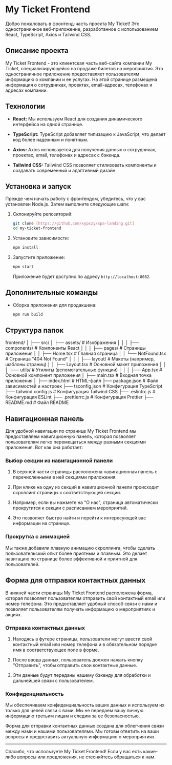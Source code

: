 # My Ticket Frontend

Добро пожаловать в фронтенд-часть проекта My Ticket! Это одностраничное веб-приложение, разработанное с использованием React, TypeScript, Axios и Tailwind CSS.

## Описание проекта

My Ticket Frontend - это клиентская часть веб-сайта компании My Ticket, специализирующейся на продаже билетов на мероприятия. Это одностраничное приложение предоставляет пользователям информацию о компании и ее услугах. На этой странице размещена информация о сотрудниках, проектах, email-адресах, телефонах и адресах компании.


## Технологии

- **React:** Мы используем React для создания динамического интерфейса на одной странице.

- **TypeScript:** TypeScript добавляет типизацию к JavaScript, что делает код более надежным и понятным.

- **Axios:** Axios используется для получения данных о сотрудниках, проектах, email, телефонах и адресах с бэкенда.

- **Tailwind CSS:** Tailwind CSS позволяет стилизовать компоненты и создавать современный и адаптивный дизайн.

## Установка и запуск

Прежде чем начать работу с фронтендом, убедитесь, что у вас установлен Node.js. Затем выполните следующие шаги:

1. Склонируйте репозиторий:

   ```bash
   git clone [https://github.com/xypxzy/spa-landing.git]
   cd my-ticket-frontend
   ```

2. Установите зависимости:

   ```bash
   npm install
   ```

3. Запустите приложение:

   ```bash
   npm start
   ```

   Приложение будет доступно по адресу `http://localhost:8082`.

## Дополнительные команды

- Сборка приложения для продакшена:

  ```bash
  npm run build
  ```

## Структура папок
frontend/
│
├── src/
│   ├── assets/         # Изображения
│   │
│   ├── components/     # Компоненты React
│   │
│   ├── pages/          # Страницы приложения
│   │   ├── Home.tsx    # Главная страница
│   │   └── NotFound.tsx # Страница "404 Not Found"
│   │
│   ├── layout/         # Макеты (например, шаблоны страниц)
│   │   ├── Layout.tsx  # Основной макет приложения
│   │
│   ├── utils/          # Утилиты (вспомогательные функции)
│   │
│   ├── App.tsx         # Основной компонент приложения
│
├── main.tsx            # Входная точка приложения
│
├── index.html          # HTML-файл
├── package.json        # Файл зависимостей и настроек
├── tsconfig.json       # Конфигурация TypeScript
├── tailwind.config.js  # Конфигурация Tailwind CSS
├── .eslintrc.js        # Конфигурация ESLint
├── .prettierrc.js      # Конфигурация Prettier
├── README.md           # Файл README



## Навигационная панель

Для удобной навигации по странице My Ticket Frontend мы предоставляем навигационную панель, которая позволяет пользователям легко перемещаться между разными секциями приложения. Вот как она работает:

### Выбор секции из навигационной панели

1. В верхней части страницы расположена навигационная панель с перечисленными в ней секциями приложения.

2. При клике на одну из секций в навигационной панели происходит скроллинг страницы к соответствующей секции.

3. Например, если вы нажмете на "О нас", страница автоматически прокрутится к секции с расписанием мероприятий.

4. Это позволяет быстро найти и перейти к интересующей вас информации на странице.

### Прокрутка с анимацией

Мы также добавили плавную анимацию скроллинга, чтобы сделать пользовательский опыт более приятным и плавным. Это делает навигацию по странице более эффективной и приятной для пользователей.

## Форма для отправки контактных данных

В нижней части страницы My Ticket Frontend расположена форма, которая позволяет пользователям отправить свой контактный email или номер телефона. Это предоставляет удобный способ связи с нами и позволяет пользователям получать информацию о мероприятиях и акциях.

### Отправка контактных данных

1. Находясь в футере страницы, пользователи могут ввести свой контактный email или номер телефона и в обязательном порядке имя в соответствующее поле в форме.

2. После ввода данных, пользователь должен нажать кнопку "Отправить", чтобы отправить свои контактные данные.

3. Эти данные будут переданы нашему бэкенду для обработки и дальнейшей связи с пользователем.

### Конфиденциальность

Мы обеспечиваем конфиденциальность ваших данных и используем их только для целей связи с вами. Мы не передаем вашу личную информацию третьим лицам и следим за ее безопасностью.

Форма для отправки контактных данных создана для облегчения связи между нами и нашими пользователями. Мы готовы ответить на ваши вопросы и предоставить актуальную информацию о мероприятиях.


---

Спасибо, что используете My Ticket Frontend! Если у вас есть какие-либо вопросы или предложения, не стесняйтесь обращаться к нам.
